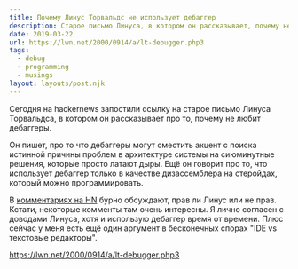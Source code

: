 ```yaml
---
title: Почему Линус Торвальдс не использует дебаггер
description: Старое письмо Линуса, в котором он рассказывает, почему не любит дебаггеры
date: 2019-03-22
url: https://lwn.net/2000/0914/a/lt-debugger.php3
tags:
  - debug
  - programming
  - musings
layout: layouts/post.njk
---
```

Сегодня на hackernews запостили ссылку на старое письмо Линуса Торвальдса, в котором он рассказывает про то, почему не любит дебаггеры.

Он пишет, про то что дебаггеры могут сместить акцент с поиска истинной причины проблем в архитектуре системы на сиюминутные решения, которые просто латают дыры. Ещё он говорит про то, что использует дебаггер только в качестве дизассемблера на стеройдах, который можно программировать.

В [комментариях на HN](https://news.ycombinator.com/item?id=19460381) бурно обсуждают, прав ли Линус или не прав. Кстати, некоторые комменты там очень интересны. Я лично согласен с доводами Линуса, хотя и использую дебаггер время от времени. Плюс сейчас у меня есть ещё один аргумент в бесконечных спорах "IDE vs текстовые редакторы".

https://lwn.net/2000/0914/a/lt-debugger.php3 
